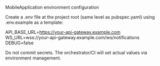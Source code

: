 MobileApplication environment configuration

Create a .env file at the project root (same level as pubspec.yaml) using .env.example as a template:

API_BASE_URL=https://your-api-gateway.example.com
WS_URL=wss://your-api-gateway.example.com/ws/notifications
DEBUG=false

Do not commit secrets. The orchestrator/CI will set actual values via environment management.
